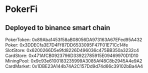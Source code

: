 # PokerFi

## Deployed to binance smart chain
PokerToken: 0x89Aba1453f58aB08056DA973163A67EFed95A432<br>
Poker: 0x3DDECfa3E7D4Ff87DD6533095F47F01E71Cc14fe<br>
SlotStore: 0x6200266D5e9fd8226D496036c475BB350a3232c4<br>
CardStore: 0x471AfCB0923796D33922785915E09469970D1D10<br>
MiningPool: 0x9c93e6100183235999A3085Af48C8b2945A4e9A2<br>
CardMarket: 0x1DBE23A144b74A2C157Dd9d74d66c39102bBa4A4<br>
